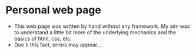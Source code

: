 # Personal web page

 - This web page was written by hand without any framework. My aim was to understand a little bit more of the underlying mechanics and the basics of html, css, etc.
 - Due ti this fact, errors may appear...
